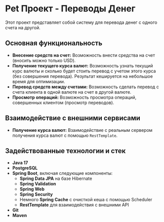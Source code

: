 # Pet Проект - Переводы Денег

Этот проект представляет собой систему для перевода денег с одного счета на другой.

## Основная функциональность

- **Внесение средств на счет:** Возможность внести средства на счет (вносить можно только USD).
- **Получение текущего курса валют:** Возможность узнать текущий курс валюты и сколько будет стоить перевод с учетом этого курса (без совершения перевода). Результат кешируется на небольшое время для оптимизации.
- **Перевод средств между счетами:** Возможность сделать перевод с счета клиента в одной валюте на счет в другой валюте.
- **Просмотр операций:** Возможность просмотра операций, совершенных клиентом (просмотр переводов).

## Взаимодействие с внешними сервисами

- **Получение курса валют:** Взаимодействие с реальным сервером получения курса валют с помощью `RestTemplate`.

## Задействованные технологии и стек

- **Java 17**
- **PostgreSQL**
- **Spring Boot**, включая следующие компоненты:
  - **Spring Data JPA** на базе Hibernate
  - **Spring Validation**
  - **Spring Web**
  - **Spring Security**
  - Немного **Spring Cache** с очисткой кеша с помощью Scheduler
  - **RestTemplate** для взаимодействия с внешними API
- **Git**
- **Maven**
